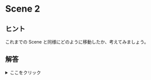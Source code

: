 # Scene 2

## ヒント

これまでの Scene と同様にどのように移動したか、考えてみましょう。

## 解答

<details>

<summary>ここをクリック</summary>

解答例: `↓1→1↑2←1`

</details>



